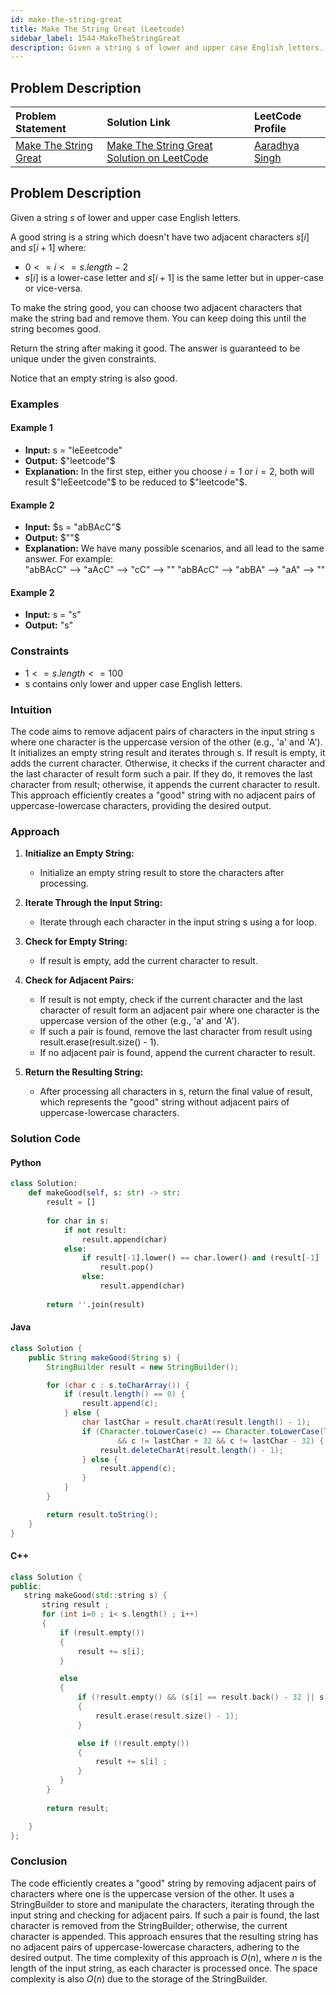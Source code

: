 ```yaml
---
id: make-the-string-great
title: Make The String Great (Leetcode)
sidebar_label: 1544-MakeTheStringGreat
description: Given a string s of lower and upper case English letters.
---
```


## Problem Description

| Problem Statement | Solution Link | LeetCode Profile |
| :---------------- | :------------ | :--------------- |
| [Make The String Great](https://leetcode.com/problems/make-the-string-great/description/) | [Make The String Great Solution on LeetCode](https://leetcode.com/problems/make-the-string-great/solutions) |  [Aaradhya Singh ](https://leetcode.com/u/keira_09/) |


## Problem Description

Given a string $s$ of lower and upper case English letters.

A good string is a string which doesn't have two adjacent characters $s[i]$ and $s[i + 1]$ where:

- $0 <= i <= s.length - 2$
- $s[i]$ is a lower-case letter and $s[i + 1]$ is the same letter but in upper-case or vice-versa.

To make the string good, you can choose two adjacent characters that make the string bad and remove them. You can keep doing this until the string becomes good.

Return the string after making it good. The answer is guaranteed to be unique under the given constraints.

Notice that an empty string is also good.

### Examples

#### Example 1

- **Input:** s = "leEeetcode"
- **Output:** $"leetcode"$
- **Explanation:** In the first step, either you choose $i = 1$ or $i = 2$, both will result $"leEeetcode"$ to be reduced to $"leetcode"$.


#### Example 2

- **Input:** $s = "abBAcC"$
- **Output:** $""$
- **Explanation:** We have many possible scenarios, and all lead to the same answer. For example:</br>
"abBAcC" --> "aAcC" --> "cC" --> ""
"abBAcC" --> "abBA" --> "aA" --> ""

#### Example 2

- **Input:** s = "s"
- **Output:** "s"


### Constraints


- $1 <= s.length <= 100$
- s contains only lower and upper case English letters.



### Intuition

The code aims to remove adjacent pairs of characters in the input string s where one character is the uppercase version of the other (e.g., 'a' and 'A'). It initializes an empty string result and iterates through s. If result is empty, it adds the current character. Otherwise, it checks if the current character and the last character of result form such a pair. If they do, it removes the last character from result; otherwise, it appends the current character to result. This approach efficiently creates a "good" string with no adjacent pairs of uppercase-lowercase characters, providing the desired output.

### Approach

1. **Initialize an Empty String:**

    - Initialize an empty string result to store the characters after processing.

2. **Iterate Through the Input String:**

    - Iterate through each character in the input string s using a for loop.

3. **Check for Empty String:**

    - If result is empty, add the current character to result.

4. **Check for Adjacent Pairs:**

    - If result is not empty, check if the current character and the last character of result form an adjacent pair where one character is the uppercase version of the other (e.g., 'a' and 'A').
    - If such a pair is found, remove the last character from result using result.erase(result.size() - 1).
    - If no adjacent pair is found, append the current character to result.

5. **Return the Resulting String:**

    - After processing all characters in s, return the final value of result, which represents the "good" string without adjacent pairs of uppercase-lowercase characters.

### Solution Code

#### Python

```py
class Solution:
    def makeGood(self, s: str) -> str:
        result = []
        
        for char in s:
            if not result:
                result.append(char)
            else:
                if result[-1].lower() == char.lower() and (result[-1] != char):
                    result.pop()
                else:
                    result.append(char)
        
        return ''.join(result)
```

#### Java

```java
class Solution {
    public String makeGood(String s) {
        StringBuilder result = new StringBuilder();

        for (char c : s.toCharArray()) {
            if (result.length() == 0) {
                result.append(c);
            } else {
                char lastChar = result.charAt(result.length() - 1);
                if (Character.toLowerCase(c) == Character.toLowerCase(lastChar)
                        && c != lastChar + 32 && c != lastChar - 32) {
                    result.deleteCharAt(result.length() - 1);
                } else {
                    result.append(c);
                }
            }
        }

        return result.toString();
    }
}
```

#### C++

```cpp
class Solution {
public:
   string makeGood(std::string s) {
       string result ;
       for (int i=0 ; i< s.length() ; i++)
       {
           if (result.empty())
           {
               result += s[i];
           }

           else
           {
               if (!result.empty() && (s[i] == result.back() - 32 || s[i] == result.back() + 32))
               {
                   result.erase(result.size() - 1);
               }

               else if (!result.empty())
               {
                   result += s[i] ;
               }
           }
        }
         
        return result;

    }
};
```

### Conclusion

The code efficiently creates a "good" string by removing adjacent pairs of characters where one is the uppercase version of the other. It uses a StringBuilder to store and manipulate the characters, iterating through the input string and checking for adjacent pairs. If such a pair is found, the last character is removed from the StringBuilder; otherwise, the current character is appended. This approach ensures that the resulting string has no adjacent pairs of uppercase-lowercase characters, adhering to the desired output. The time complexity of this approach is $O(n)$, where $n$ is the length of the input string, as each character is processed once. The space complexity is also $O(n)$ due to the storage of the StringBuilder.
